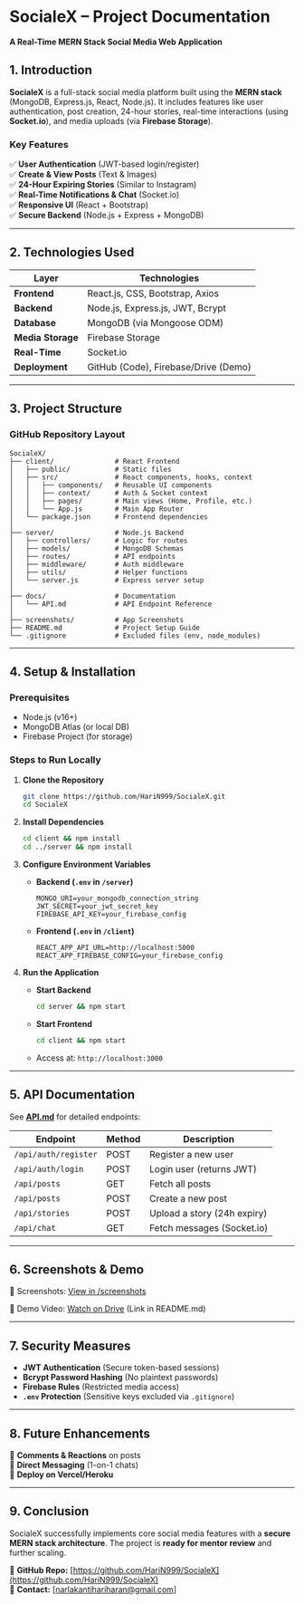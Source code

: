 # **SocialeX – Project Documentation**  
**A Real-Time MERN Stack Social Media Web Application**  

## **1. Introduction**  
**SocialeX** is a full-stack social media platform built using the **MERN stack** (MongoDB, Express.js, React, Node.js). It includes features like user authentication, post creation, 24-hour stories, real-time interactions (using **Socket.io**), and media uploads (via **Firebase Storage**).  

### **Key Features**  
✅ **User Authentication** (JWT-based login/register)  
✅ **Create & View Posts** (Text & Images)  
✅ **24-Hour Expiring Stories** (Similar to Instagram)  
✅ **Real-Time Notifications & Chat** (Socket.io)  
✅ **Responsive UI** (React + Bootstrap)  
✅ **Secure Backend** (Node.js + Express + MongoDB)  

---

## **2. Technologies Used**  

| **Layer**       | **Technologies**                          |
|----------------|-----------------------------------------|
| **Frontend**   | React.js, CSS, Bootstrap, Axios         |
| **Backend**    | Node.js, Express.js, JWT, Bcrypt        |
| **Database**   | MongoDB (via Mongoose ODM)              |
| **Media Storage** | Firebase Storage                      |
| **Real-Time**  | Socket.io                               |
| **Deployment** | GitHub (Code), Firebase/Drive (Demo)    |

---

## **3. Project Structure**  

### **GitHub Repository Layout**  
```
SocialeX/  
├── client/               # React Frontend  
│   ├── public/           # Static files  
│   ├── src/              # React components, hooks, context  
│   │   ├── components/   # Reusable UI components  
│   │   ├── context/      # Auth & Socket context  
│   │   ├── pages/        # Main views (Home, Profile, etc.)  
│   │   └── App.js        # Main App Router  
│   └── package.json      # Frontend dependencies  
│  
├── server/               # Node.js Backend  
│   ├── controllers/      # Logic for routes  
│   ├── models/           # MongoDB Schemas  
│   ├── routes/           # API endpoints  
│   ├── middleware/       # Auth middleware  
│   ├── utils/            # Helper functions  
│   └── server.js         # Express server setup  
│  
├── docs/                 # Documentation  
│   └── API.md            # API Endpoint Reference  
│  
├── screenshots/          # App Screenshots  
├── README.md             # Project Setup Guide  
└── .gitignore            # Excluded files (env, node_modules)  
```

---

## **4. Setup & Installation**  

### **Prerequisites**  
- Node.js (v16+)  
- MongoDB Atlas (or local DB)  
- Firebase Project (for storage)  

### **Steps to Run Locally**  
1. **Clone the Repository**  
   ```bash
   git clone https://github.com/HariN999/SocialeX.git
   cd SocialeX
   ```

2. **Install Dependencies**  
   ```bash
   cd client && npm install
   cd ../server && npm install
   ```

3. **Configure Environment Variables**  
   - **Backend (`.env` in `/server`)**  
     ```env
     MONGO_URI=your_mongodb_connection_string
     JWT_SECRET=your_jwt_secret_key
     FIREBASE_API_KEY=your_firebase_config
     ```
   - **Frontend (`.env` in `/client`)**  
     ```env
     REACT_APP_API_URL=http://localhost:5000
     REACT_APP_FIREBASE_CONFIG=your_firebase_config
     ```

4. **Run the Application**  
   - **Start Backend**  
     ```bash
     cd server && npm start
     ```
   - **Start Frontend**  
     ```bash
     cd client && npm start
     ```
   - Access at: `http://localhost:3000`  

---

## **5. API Documentation**  
See **[API.md](https://github.com/HariN999/SocialeX/blob/main/docs/API.md)** for detailed endpoints:  

| **Endpoint**            | **Method** | **Description**                |
|------------------------|----------|-------------------------------|
| `/api/auth/register`   | POST     | Register a new user           |
| `/api/auth/login`      | POST     | Login user (returns JWT)      |
| `/api/posts`           | GET      | Fetch all posts               |
| `/api/posts`           | POST     | Create a new post             |
| `/api/stories`         | POST     | Upload a story (24h expiry)   |
| `/api/chat`            | GET      | Fetch messages (Socket.io)    |

---

## **6. Screenshots & Demo**  
📸 Screenshots: [View in /screenshots](https://github.com/HariN999/SocialeX/tree/main/Screenshots)

🎥 Demo Video: [Watch on Drive](https://drive.google.com/file/d/1xDJ8aYb451fFts_2vn38VSUtOckL1Ajr/view?usp=drive_link) (Link in README.md) 

---

## **7. Security Measures**  
- **JWT Authentication** (Secure token-based sessions)  
- **Bcrypt Password Hashing** (No plaintext passwords)  
- **Firebase Rules** (Restricted media access)  
- **`.env` Protection** (Sensitive keys excluded via `.gitignore`)  

---

## **8. Future Enhancements**  
🔹 **Comments & Reactions** on posts  
🔹 **Direct Messaging** (1-on-1 chats)  
🔹 **Deploy on Vercel/Heroku**  

---

## **9. Conclusion**  
SocialeX successfully implements core social media features with a **secure MERN stack architecture**. The project is **ready for mentor review** and further scaling.  

📌 **GitHub Repo:** [https://github.com/HariN999/SocialeX](https://github.com/HariN999/SocialeX)  
📩 **Contact:** [narlakantihariharan@gmail.com]  

